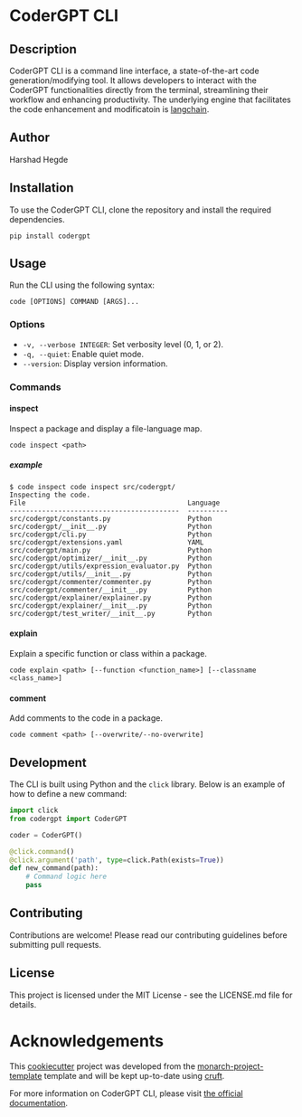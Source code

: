 # CoderGPT CLI

## Description

CoderGPT CLI is a command line interface, a state-of-the-art code generation/modifying tool. It allows developers to interact with the CoderGPT functionalities directly from the terminal, streamlining their workflow and enhancing productivity. The underlying engine that facilitates the code enhancement and modificatoin is [langchain](https://github.com/langchain-ai/langchain).

## Author

Harshad Hegde

## Installation

To use the CoderGPT CLI, clone the repository and install the required dependencies.

```shell
pip install codergpt
```

## Usage

Run the CLI using the following syntax:

```shell
code [OPTIONS] COMMAND [ARGS]...
```

### Options

- `-v, --verbose INTEGER`: Set verbosity level (0, 1, or 2).
- `-q, --quiet`: Enable quiet mode.
- `--version`: Display version information.

### Commands

#### inspect

Inspect a package and display a file-language map.

```shell
code inspect <path>
```

##### example
```shell
$ code inspect code inspect src/codergpt/
Inspecting the code.
File                                        Language
------------------------------------------  ----------
src/codergpt/constants.py                   Python
src/codergpt/__init__.py                    Python
src/codergpt/cli.py                         Python
src/codergpt/extensions.yaml                YAML
src/codergpt/main.py                        Python
src/codergpt/optimizer/__init__.py          Python
src/codergpt/utils/expression_evaluator.py  Python
src/codergpt/utils/__init__.py              Python
src/codergpt/commenter/commenter.py         Python
src/codergpt/commenter/__init__.py          Python
src/codergpt/explainer/explainer.py         Python
src/codergpt/explainer/__init__.py          Python
src/codergpt/test_writer/__init__.py        Python
```


#### explain

Explain a specific function or class within a package.

```shell
code explain <path> [--function <function_name>] [--classname <class_name>]
```

#### comment

Add comments to the code in a package.

```shell
code comment <path> [--overwrite/--no-overwrite]
```

## Development

The CLI is built using Python and the `click` library. Below is an example of how to define a new command:

```python
import click
from codergpt import CoderGPT

coder = CoderGPT()

@click.command()
@click.argument('path', type=click.Path(exists=True))
def new_command(path):
    # Command logic here
    pass
```

## Contributing

Contributions are welcome! Please read our contributing guidelines before submitting pull requests.

## License

This project is licensed under the MIT License - see the LICENSE.md file for details.

# Acknowledgements

This [cookiecutter](https://cookiecutter.readthedocs.io/en/stable/README.html) project was developed from the [monarch-project-template](https://github.com/monarch-initiative/monarch-project-template) template and will be kept up-to-date using [cruft](https://cruft.github.io/cruft/).

For more information on CoderGPT CLI, please visit [the official documentation]().
